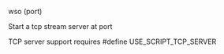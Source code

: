 <span style='color:var(--vscode-symbolIcon-methodForeground);'>wso</span> (<span style='color:var(--vscode-symbolIcon-variableForeground);'>port</span>) 

Start a tcp stream server at port

TCP server support requires #define USE_SCRIPT_TCP_SERVER